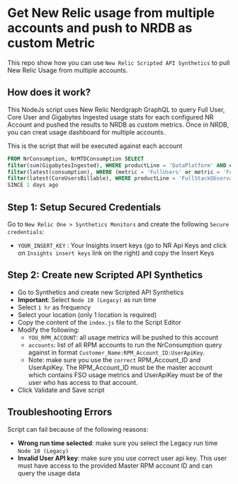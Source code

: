 # Get New Relic usage from multiple accounts and push to NRDB as custom Metric

This repo show how you can use `New Relic Scripted API Synthetics` to pull New Relic Usage from multiple accounts.

## How does it work?

This NodeJs script uses New Relic Nerdgraph GraphQL to query Full User, Core User and Gigabytes Ingested usage stats for each configured NR Account and pushed the results to NRDB as custom metrics. Once in NRDB, you can creat usage dashboard for multiple accounts.

This is the script that will be executed against each account

```sql
FROM NrConsumption, NrMTDConsumption SELECT
filter(sum(GigabytesIngested), WHERE productLine = 'DataPlatform' AND eventType() = 'NrConsumption') as 'GigabytesIngested', 
filter(latest(consumption), WHERE (metric = 'FullUsers' or metric = 'FullPlatformUsers') AND eventType() = 'NrMTDConsumption') AS 'FullUsers', 
filter(latest(CoreUsersBillable), WHERE productLine = 'FullStackObservability' AND eventType() = 'NrMTDConsumption') AS 'CoreUsers' 
SINCE 1 days ago
```

## Step 1: Setup Secured Credentials

Go to `New Relic One > Synthetics Monitors` and create the following `Secure credentials`:

-   `YOUR_INSERT_KEY` : Your Insights insert keys (go to NR Api Keys and click on `Insights insert keys` link on the right) and copy the Insert Keys

## Step 2: Create new Scripted API Synthetics

-   Go to Synthetics and create new Scripted API Synthetics
-   **Important**: Select `Node 10 (Legacy)` as run time
-   Select `1 hr` as frequency
-   Select your location (only 1 location is required)
-   Copy the content of the `index.js` file to the Script Editor
-   Modify the following:
    -   `YOU_RPM_ACCOUNT`: all usage metrics will be pushed to this account
    -   `accounts`: list of all RPM accounts to run the NrConsumption query against in format `Customer_Name:RPM_Account_ID:UserApiKey`.
    - Note: make sure you use the `correct` RPM_Account_ID and UserApiKey. The RPM_Account_ID must be the master account which contains FSO usage metrics and UserApiKey must be of the user who has access to that account.
-   Click Validate and Save script

## Troubleshooting Errors

Script can fail because of the following reasons:

-   **Wrong run time selected**: make sure you select the Legacy run time `Node 10 (Legacy)`
-   **Invalid User API key**: make sure you use correct user api key. This user must have access to the provided Master RPM account ID and can query the usage data
